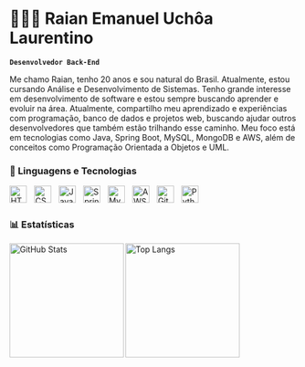 # 👩🏻‍💻 Raian Emanuel Uchôa Laurentino

**`Desenvolvedor Back-End`**

Me chamo Raian, tenho 20 anos e sou natural do Brasil. Atualmente, estou cursando Análise e Desenvolvimento de Sistemas. Tenho grande interesse em desenvolvimento de software e estou sempre buscando aprender e evoluir na área.
Atualmente, compartilho meu aprendizado e experiências com programação, banco de dados e projetos web, buscando ajudar outros desenvolvedores que também estão trilhando esse caminho. Meu foco está em tecnologias como Java, Spring Boot, MySQL, MongoDB e AWS, além de conceitos como Programação Orientada a Objetos e UML.




### 🤖 Linguagens e Tecnologias

<img 
    align="left" 
    alt="HTML"
    title="HTML" 
    width="30px" 
    style="padding-right: 10px;" 
    src="https://cdn.jsdelivr.net/gh/devicons/devicon@latest/icons/html5/html5-original.svg" 
/>
<img 
    align="left" 
    alt="CSS" 
    title="CSS"
    width="30px" 
    style="padding-right: 10px;" 
    src="https://cdn.jsdelivr.net/gh/devicons/devicon@latest/icons/css3/css3-original.svg" 
/>

<img 
    align="left" 
    alt="Java"
    title="Java"
    width="30px" 
    style="padding-right: 10px;" 
    src="https://cdn.jsdelivr.net/gh/devicons/devicon@latest/icons/java/java-original.svg" 
/>
<img 
    align="left" 
    alt="Spring" 
    title="Spring"
    width="30px" 
    style="padding-right: 10px;" 
    src="https://cdn.jsdelivr.net/gh/devicons/devicon@latest/icons/spring/spring-original.svg"
/>
<img 
    align="left" 
    alt="MySQL" 
    title="MySQL"
    width="30px" 
    style="padding-right: 10px;" 
    src="https://cdn.jsdelivr.net/gh/devicons/devicon@latest/icons/mysql/mysql-original.svg" 
/>
<img 
    align="left" 
    alt="AWS" 
    title="AmazonWebServices"
    width="30px" 
    style="padding-right: 10px;" 
    src="https://cdn.jsdelivr.net/gh/devicons/devicon@latest/icons/amazonwebservices/amazonwebservices-original-wordmark.svg"
/>

<img 
    align="left" 
    alt="Git" 
    title="Git"
    width="30px" 
    style="padding-right: 10px;" 
    src="https://cdn.jsdelivr.net/gh/devicons/devicon@latest/icons/git/git-original.svg" 
/>
<img 
    align="left" 
    alt="Python" 
    title="Python"
    width="30px" 
    style="padding-right: 10px;" 
    src="https://cdn.jsdelivr.net/gh/devicons/devicon@latest/icons/python/python-original.svg" 
/>

<br/>
<br/>

### 📊 Estatísticas

<img 
  alt="GitHub Stats"
  height="200"
  align="left"
  src="https://github-readme-stats.vercel.app/api?username=Raian0590&show_icons=true&theme=tokyonight&include_all_commits=true&locale=pt-br"
/>

<img 
  alt="Top Langs"
  height="200"
  align="left"
  src="https://github-readme-stats.vercel.app/api/top-langs/?username=Raian0590&theme=tokyonight&layout=compact&custom_title=Tecnologias&langs_count=5"
/>

<br clear="both"/>

